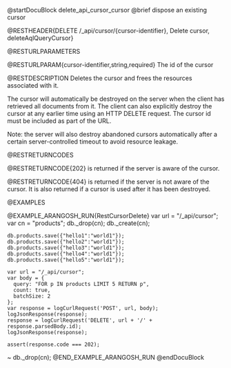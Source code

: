 
@startDocuBlock delete_api_cursor_cursor
@brief dispose an existing cursor

@RESTHEADER{DELETE /_api/cursor/{cursor-identifier}, Delete cursor, deleteAqlQueryCursor}

@RESTURLPARAMETERS

@RESTURLPARAM{cursor-identifier,string,required}
The id of the cursor

@RESTDESCRIPTION
Deletes the cursor and frees the resources associated with it.

The cursor will automatically be destroyed on the server when the client has
retrieved all documents from it. The client can also explicitly destroy the
cursor at any earlier time using an HTTP DELETE request. The cursor id must
be included as part of the URL.

Note: the server will also destroy abandoned cursors automatically after a
certain server-controlled timeout to avoid resource leakage.

@RESTRETURNCODES

@RESTRETURNCODE{202}
is returned if the server is aware of the cursor.

@RESTRETURNCODE{404}
is returned if the server is not aware of the cursor. It is also
returned if a cursor is used after it has been destroyed.

@EXAMPLES

@EXAMPLE_ARANGOSH_RUN{RestCursorDelete}
    var url = "/_api/cursor";
    var cn = "products";
    db._drop(cn);
    db._create(cn);

    db.products.save({"hello1":"world1"});
    db.products.save({"hello2":"world1"});
    db.products.save({"hello3":"world1"});
    db.products.save({"hello4":"world1"});
    db.products.save({"hello5":"world1"});

    var url = "/_api/cursor";
    var body = {
      query: "FOR p IN products LIMIT 5 RETURN p",
      count: true,
      batchSize: 2
    };
    var response = logCurlRequest('POST', url, body);
    logJsonResponse(response);
    response = logCurlRequest('DELETE', url + '/' + response.parsedBody.id);
    logJsonResponse(response);

    assert(response.code === 202);
  ~ db._drop(cn);
@END_EXAMPLE_ARANGOSH_RUN
@endDocuBlock
